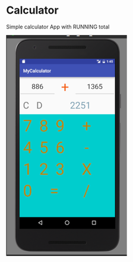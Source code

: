 # Calculator

Simple calculator App with RUNNING total

![alt tag](https://raw.githubusercontent.com/shahdivyam/Calculator/master/calculator.png)
